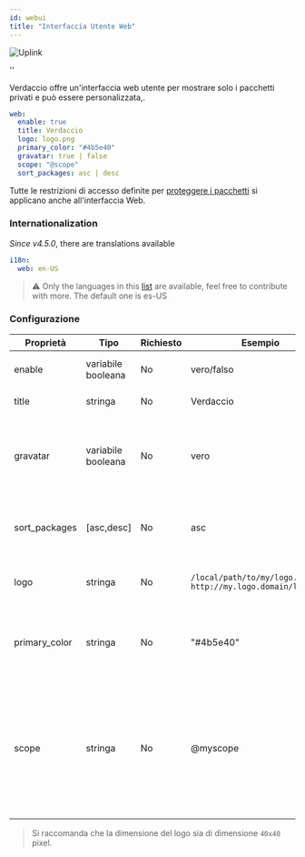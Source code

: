 ```yaml
---
id: webui
title: "Interfaccia Utente Web"
---
```


![Uplink](https://user-images.githubusercontent.com/558752/52916111-fa4ba980-32db-11e9-8a64-f4e06eb920b3.png)

<div id="codefund">''</div>

Verdaccio offre un'interfaccia web utente per mostrare solo i pacchetti privati e può essere personalizzata,.

```yaml
web:
  enable: true
  title: Verdaccio
  logo: logo.png
  primary_color: "#4b5e40"
  gravatar: true | false
  scope: "@scope"
  sort_packages: asc | desc
```

Tutte le restrizioni di accesso definite per [proteggere i pacchetti](protect-your-dependencies.md) si applicano anche all'interfaccia Web.

### Internationalization

*Since v4.5.0*, there are translations available

```yaml
i18n:
  web: en-US  
```

> ⚠️ Only the languages in this [list](https://github.com/verdaccio/ui/tree/master/i18n/translations) are available, feel free to contribute with more. The default one is es-US

### Configurazione

| Proprietà     | Tipo               | Richiesto | Esempio                                                       | Supporto   | Descrizione                                                                                                                                                      |
| ------------- | ------------------ | --------- | ------------------------------------------------------------- | ---------- | ---------------------------------------------------------------------------------------------------------------------------------------------------------------- |
| enable        | variabile booleana | No        | vero/falso                                                    | tutti      | abilita l'interfaccia web                                                                                                                                        |
| title         | stringa            | No        | Verdaccio                                                     | tutti      | Descrizione del titolo HTML                                                                                                                                      |
| gravatar      | variabile booleana | No        | vero                                                          | `>v4`   | Se questa proprietà viene abilitata, internamente verranno generati dei gravatar                                                                                 |
| sort_packages | [asc,desc]         | No        | asc                                                           | `>v4`   | Di default i pacchetti privati sono ordinati in ordine crescente                                                                                                 |
| logo          | stringa            | No        | `/local/path/to/my/logo.png` `http://my.logo.domain/logo.png` | tutti      | un URI in cui si trova il logo (logo intestazione)                                                                                                               |
| primary_color | stringa            | No        | "#4b5e40"                                                     | `>4`    | Il colore primario da utilizzare in tutta la IU (intestazione, ecc.)                                                                                             |
| scope         | stringa            | No        | @myscope                                                      | `>v3.x` | Se si utilizza questo registro per uno specifico module scope, definire tale scope per impostarlo nell'intestazione delle istruzioni dell'interfaccia web utente |

> Si raccomanda che la dimensione del logo sia di dimensione `40x40` pixel.